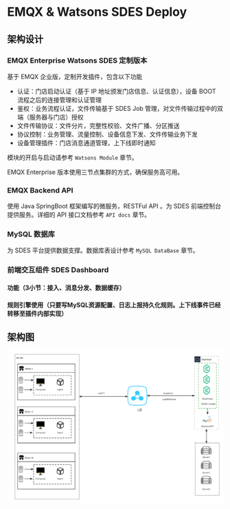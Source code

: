 # EMQX & Watsons SDES Deploy

## 架构设计

### EMQX Enterprise Watsons SDES 定制版本

基于 EMQX 企业版，定制开发插件，包含以下功能

- 认证：门店启动认证（基于 IP 地址颁发门店信息、认证信息），设备 BOOT 流程之后的连接管理和认证管理
- 鉴权：业务流程认证，文件传输基于 SDES Job 管理，对文件传输过程中的双端（服务器与门店）授权
- 文件传输协议：文件分片，完整性校验、文件广播、分区推送
- 协议控制：业务管理、流量控制、设备信息下发、文件传输业务下发
- 设备管理插件：门店消息通道管理，上下线即时通知

模块的开启与启动请参考 `Watsons Module` 章节。

EMQX Enterprise 版本使用三节点集群的方式，确保服务高可用。

### EMQX Backend API

使用 Java SpringBoot 框架编写的微服务，RESTFul API 。为 SDES 前端控制台提供服务。详细的 API 接口文档参考 `API docs` 章节。

### MySQL 数据库

为 SDES 平台提供数据支撑。数据库表设计参考 `MySQL DataBase` 章节。

### 前端交互组件 SDES Dashboard

#### 功能（3小节：接入、消息分发、数据缓存）

#### 规则引擎使用（只要写MySQL资源配置、日志上报持久化规则。上下线事件已经转移至插件内部实现）

## 架构图

![sdes_architecture](./assets/sdes/sdes_architecture.png)
